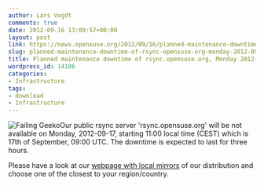 ```yaml
---
author: Lars Vogdt
comments: true
date: 2012-09-16 13:09:57+00:00
layout: post
link: https://news.opensuse.org/2012/09/16/planned-maintenance-downtime-of-rsync-opensuse-org-monday-2012-09-17/
slug: planned-maintenance-downtime-of-rsync-opensuse-org-monday-2012-09-17
title: Planned maintenance downtime of rsync.opensuse.org, Monday 2012-09-17
wordpress_id: 14106
categories:
- Infrastructure
tags:
- download
- Infrastructure
---
```


![Failing Geeko](http://en.opensuse.org/images/4/43/Failgeeko.png)Our public rsync server 'rsync.opensuse.org' will be not available on Monday, 2012-09-17, starting 11:00 local time (CEST) which is 17th of September, 09:00 UTC. The downtime is expected to last for three hours.

Please have a look at our [webpage with local mirrors](http://mirrors.opensuse.org/) of our distribution and choose one of the closest to your region/country.
